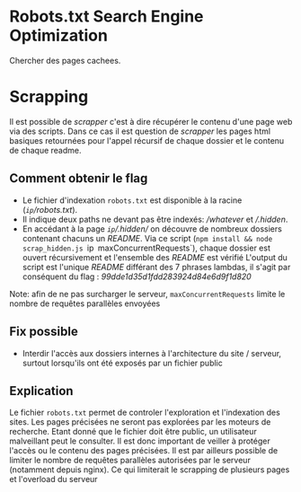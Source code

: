 # Robots.txt Search Engine Optimization
Chercher des pages cachees.

# Scrapping
Il est possible de *scrapper* c'est à dire récupérer le contenu d'une page web via des scripts.
Dans ce cas il est question de *scrapper* les pages html basiques retournées pour l'appel récursif de chaque dossier et le contenu de chaque readme.

## Comment obtenir le flag
* Le fichier d'indexation `robots.txt` est disponible à la racine (*`ip`/robots.txt*).
* Il indique deux paths ne devant pas être indexés: */whatever* et */.hidden*.
* En accédant à la page *`ip`/.hidden/* on découvre de nombreux dossiers contenant chacuns un *README*.
Via ce script (`npm install && node scrap_hidden.js `ip` `maxConcurrentRequests`), chaque dossier est ouvert récursivement et l'ensemble des *README* est vérifié
L'output du script est l'unique *README* différant des 7 phrases lambdas, il s'agit par conséquent du flag : *99dde1d35d1fdd283924d84e6d9f1d820*

Note: afin de ne pas surcharger le serveur, `maxConcurrentRequests` limite le nombre de requêtes parallèles envoyées

## Fix possible
* Interdir l'accès aux dossiers internes à l'architecture du site / serveur, surtout lorsqu'ils ont été exposés par un fichier public

## Explication
Le fichier `robots.txt` permet de controler l'exploration et l'indexation des sites.
Les pages précisées ne seront pas explorées par les moteurs de recherche.
Etant donné que le fichier doit être public, un utilisateur malveillant peut le consulter.
Il est donc important de veiller à protéger l'accès ou le contenu des pages précisées.
Il est par ailleurs possible de limiter le nombre de requêtes parallèles autorisées par le serveur (notamment depuis nginx). Ce qui limiterait le scrapping de plusieurs pages et l'overload du serveur
